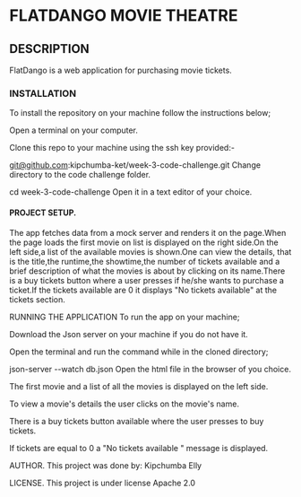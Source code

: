 # FLATDANGO MOVIE THEATRE
## DESCRIPTION
FlatDango is a web application for purchasing movie tickets.


### INSTALLATION
To install the repository on your machine follow the instructions below;

Open a terminal on your computer.

Clone this repo to your machine using the ssh key provided:-

git@github.com:kipchumba-ket/week-3-code-challenge.git
Change directory to the code challenge folder.

  cd week-3-code-challenge
Open it in a text editor of your choice.

#### PROJECT SETUP.
The app fetches data from a mock server and renders it on the page.When the page loads the first movie on list is displayed on the right side.On the left side,a list of the available movies is shown.One can view the details, that is the title,the runtime,the showtime,the number of tickets available and a brief description of what the movies is about by clicking on its name.There is a buy tickets button where a user presses if he/she wants to purchase a ticket.If the tickets available are 0 it displays "No tickets available" at the tickets section.

RUNNING THE APPLICATION
To run the app on your machine;

Download the Json server on your machine if you do not have it.

Open the terminal and run the command while in the cloned directory;

  json-server --watch db.json
Open the html file in the browser of you choice.

The first movie and a list of all the movies is displayed on the left side.

To view a movie's details the user clicks on the movie's name.

There is a buy tickets button available where the user presses to buy tickets.

If tickets are equal to 0 a "No tickets available " message is displayed.

AUTHOR.
This project was done by: Kipchumba Elly

LICENSE.
This project is under license Apache 2.0